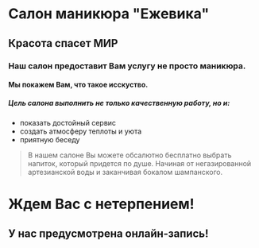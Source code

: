 # Салон маникюра "Ежевика" #
## Красота спасет МИР #
### Наш салон предоставит Вам услугу не просто маникюра.
#### Мы покажем Вам, что такое исскуство.
##### Цель салона выполнить не только качественную работу, но и:
- показать достойный сервис
- создать атмосферу теплоты и уюта
- приятную беседу
> В нашем салоне Вы можете обсалютно бесплатно выбрать напиток, который придется по душе. Начиная от негазированной артезианской воды и заканчивая бокалом шампанского.
# Ждем Вас с нетерпением!
## У нас предусмотрена онлайн-запись!

